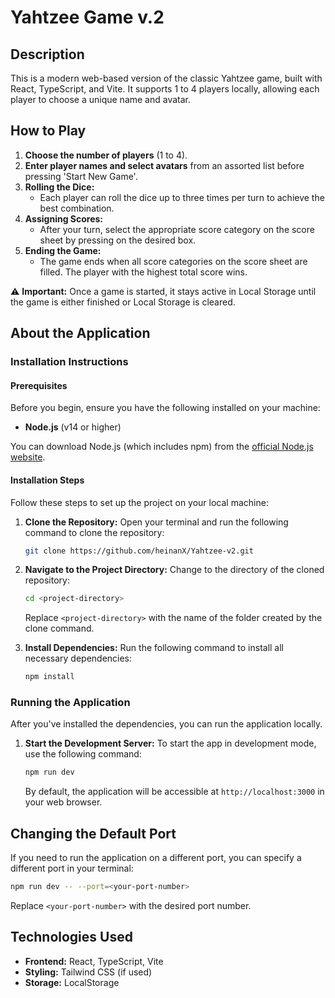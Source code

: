 # Yahtzee Game v.2

## Description

This is a modern web-based version of the classic Yahtzee game, built with React, TypeScript, and Vite. It supports 1 to 4 players locally, allowing each player to choose a unique name and avatar.

## How to Play

1. **Choose the number of players** (1 to 4).
2. **Enter player names and select avatars** from an assorted list before pressing 'Start New Game'.
3. **Rolling the Dice:**
   - Each player can roll the dice up to three times per turn to achieve the best combination.
4. **Assigning Scores:**
   - After your turn, select the appropriate score category on the score sheet by pressing on the desired box.
5. **Ending the Game:**
   - The game ends when all score categories on the score sheet are filled. The player with the highest total score wins.

⚠️ **Important:** Once a game is started, it stays active in Local Storage until the game is either finished or Local Storage is cleared.

## About the Application

### Installation Instructions

#### Prerequisites

Before you begin, ensure you have the following installed on your machine:

- **Node.js** (v14 or higher)

You can download Node.js (which includes npm) from the [official Node.js website](https://nodejs.org/).

#### Installation Steps

Follow these steps to set up the project on your local machine:

1. **Clone the Repository:**
   Open your terminal and run the following command to clone the repository:
   ```bash
   git clone https://github.com/heinanX/Yahtzee-v2.git
   ```

2. **Navigate to the Project Directory:**
   Change to the directory of the cloned repository:
   ```bash
   cd <project-directory>
   ```
   Replace `<project-directory>` with the name of the folder created by the clone command.

3. **Install Dependencies:**
   Run the following command to install all necessary dependencies:
   ```bash
   npm install
   ```

### Running the Application

After you've installed the dependencies, you can run the application locally.

1. **Start the Development Server:**
   To start the app in development mode, use the following command:
   ```bash
   npm run dev
   ```
   By default, the application will be accessible at `http://localhost:3000` in your web browser.

## Changing the Default Port

If you need to run the application on a different port, you can specify a different port in your terminal:
```bash
npm run dev -- --port=<your-port-number>
```
Replace `<your-port-number>` with the desired port number.

## Technologies Used

- **Frontend:** React, TypeScript, Vite
- **Styling:** Tailwind CSS (if used)
- **Storage:** LocalStorage
